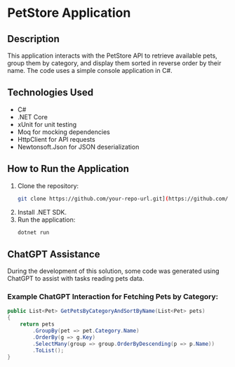 # PetStore Application

## Description

This application interacts with the PetStore API to retrieve available pets, group them by category, and display them sorted in reverse order by their name. The code uses a simple console application in C#.

## Technologies Used

- C#
- .NET Core
- xUnit for unit testing
- Moq for mocking dependencies
- HttpClient for API requests
- Newtonsoft.Json for JSON deserialization

## How to Run the Application

1. Clone the repository:
   ```bash
   git clone https://github.com/your-repo-url.git](https://github.com/amarta-lohano/PetStoreApp.git
2. Install .NET SDK.
3. Run the application:
   ```bash
   dotnet run
## ChatGPT Assistance

During the development of this solution, some code was generated using ChatGPT to assist with tasks reading pets data.

### Example ChatGPT Interaction for Fetching Pets by Category:


```csharp
public List<Pet> GetPetsByCategoryAndSortByName(List<Pet> pets)
{
    return pets
        .GroupBy(pet => pet.Category.Name)
        .OrderBy(g => g.Key)
        .SelectMany(group => group.OrderByDescending(p => p.Name))
        .ToList();
}
